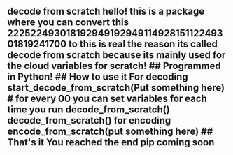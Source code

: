 ## decode from scratch hello! this is a package where you can convert this 22252249301819294919294911492815112249301819241700 to this is real the reason its called decode from scratch because its mainly used for the cloud variables for scratch! ## Programmed in Python! ## How to use it For decoding start_decode_from_scratch(Put something here) # for every 00 you can set variables for each time you run decode_from_scratch() decode_from_scratch() for encoding encode_from_scratch(put something here) ## That's it You reached the end pip coming soon
